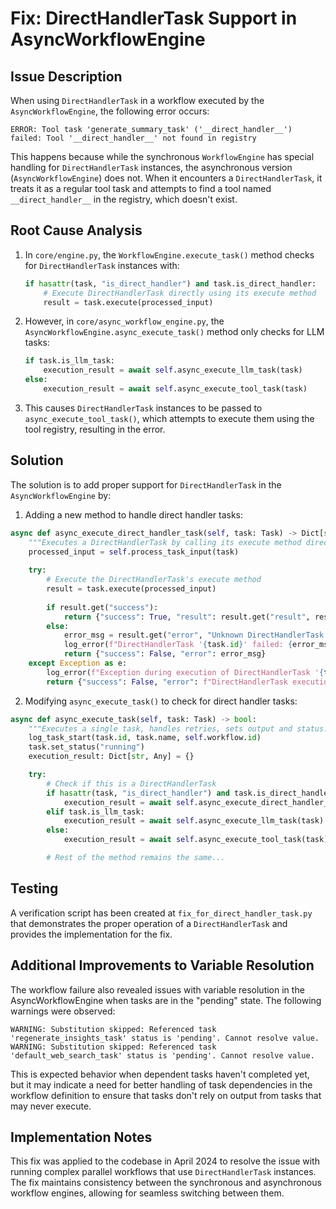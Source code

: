 # Fix: DirectHandlerTask Support in AsyncWorkflowEngine

## Issue Description

When using `DirectHandlerTask` in a workflow executed by the `AsyncWorkflowEngine`, the following error occurs:

```
ERROR: Tool task 'generate_summary_task' ('__direct_handler__') failed: Tool '__direct_handler__' not found in registry
```

This happens because while the synchronous `WorkflowEngine` has special handling for `DirectHandlerTask` instances, the asynchronous version (`AsyncWorkflowEngine`) does not. When it encounters a `DirectHandlerTask`, it treats it as a regular tool task and attempts to find a tool named `__direct_handler__` in the registry, which doesn't exist.

## Root Cause Analysis

1. In `core/engine.py`, the `WorkflowEngine.execute_task()` method checks for `DirectHandlerTask` instances with:
   ```python
   if hasattr(task, "is_direct_handler") and task.is_direct_handler:
       # Execute DirectHandlerTask directly using its execute method
       result = task.execute(processed_input)
   ```

2. However, in `core/async_workflow_engine.py`, the `AsyncWorkflowEngine.async_execute_task()` method only checks for LLM tasks:
   ```python
   if task.is_llm_task:
       execution_result = await self.async_execute_llm_task(task)
   else:
       execution_result = await self.async_execute_tool_task(task)
   ```

3. This causes `DirectHandlerTask` instances to be passed to `async_execute_tool_task()`, which attempts to execute them using the tool registry, resulting in the error.

## Solution

The solution is to add proper support for `DirectHandlerTask` in the `AsyncWorkflowEngine` by:

1. Adding a new method to handle direct handler tasks:
```python
async def async_execute_direct_handler_task(self, task: Task) -> Dict[str, Any]:
    """Executes a DirectHandlerTask by calling its execute method directly."""
    processed_input = self.process_task_input(task)
    
    try:
        # Execute the DirectHandlerTask's execute method
        result = task.execute(processed_input)
        
        if result.get("success"):
            return {"success": True, "result": result.get("result", result.get("response", {}))}
        else:
            error_msg = result.get("error", "Unknown DirectHandlerTask error")
            log_error(f"DirectHandlerTask '{task.id}' failed: {error_msg}")
            return {"success": False, "error": error_msg}
    except Exception as e:
        log_error(f"Exception during execution of DirectHandlerTask '{task.id}': {e}", exc_info=True)
        return {"success": False, "error": f"DirectHandlerTask execution error: {str(e)}"}
```

2. Modifying `async_execute_task()` to check for direct handler tasks:
```python
async def async_execute_task(self, task: Task) -> bool:
    """Executes a single task, handles retries, sets output and status."""
    log_task_start(task.id, task.name, self.workflow.id)
    task.set_status("running")
    execution_result: Dict[str, Any] = {}

    try:
        # Check if this is a DirectHandlerTask
        if hasattr(task, "is_direct_handler") and task.is_direct_handler:
            execution_result = await self.async_execute_direct_handler_task(task)
        elif task.is_llm_task:
            execution_result = await self.async_execute_llm_task(task)
        else:
            execution_result = await self.async_execute_tool_task(task)

        # Rest of the method remains the same...
```

## Testing

A verification script has been created at `fix_for_direct_handler_task.py` that demonstrates the proper operation of a `DirectHandlerTask` and provides the implementation for the fix.

## Additional Improvements to Variable Resolution

The workflow failure also revealed issues with variable resolution in the AsyncWorkflowEngine when tasks are in the "pending" state. The following warnings were observed:

```
WARNING: Substitution skipped: Referenced task 'regenerate_insights_task' status is 'pending'. Cannot resolve value.
WARNING: Substitution skipped: Referenced task 'default_web_search_task' status is 'pending'. Cannot resolve value.
```

This is expected behavior when dependent tasks haven't completed yet, but it may indicate a need for better handling of task dependencies in the workflow definition to ensure that tasks don't rely on output from tasks that may never execute.

## Implementation Notes

This fix was applied to the codebase in April 2024 to resolve the issue with running complex parallel workflows that use `DirectHandlerTask` instances. The fix maintains consistency between the synchronous and asynchronous workflow engines, allowing for seamless switching between them. 